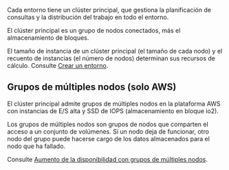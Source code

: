 Cada entorno tiene un clúster principal, que gestiona la planificación de consultas y la distribución del trabajo en todo el entorno.

El clúster principal es un grupo de nodos conectados, más el almacenamiento de bloques.

El tamaño de instancia de un clúster principal (el tamaño de cada nodo) y el recuento de instancias (el número de nodos) determinan sus recursos de cálculo. Consulte [Crear un entorno](qiv1640281527006.md).

Grupos de múltiples nodos (solo AWS)
------------------------------------

El clúster principal admite grupos de múltiples nodos en la plataforma AWS con instancias de E/S alta y SSD de IOPS (almacenamiento en bloque io2).

Los grupos de múltiples nodos son grupos de nodos que comparten el acceso a un conjunto de volúmenes. Si un nodo deja de funcionar, otro nodo del grupo puede hacerse cargo de los datos almacenados para el nodo que ha fallado.

Consulte [Aumento de la disponibilidad con grupos de múltiples nodos](https://docs.teradata.com/access/sources/dita/topic?dita:topicPath=jhj1710287413096.dita).
